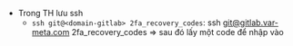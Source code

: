 - Trong TH lưu ssh
	- `ssh git@<domain-gitlab> 2fa_recovery_codes`: ssh git@gitlab.var-meta.com 2fa_recovery_codes
	=> sau đó lấy một code để nhập vào 